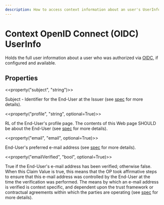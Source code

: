 ```yaml
---
description: How to access context information about an user's UserInfo of its successful authorization done via OpenID Connect (OIDC).
---
```


# Context OpenID Connect (OIDC) UserInfo

Holds the full user information about a user who was authorized via [OIDC](../authorization/oidc.md), if configured and available.

## Properties

<<property("subject", "string")>>

Subject - Identifier for the End-User at the Issuer (see [spec](https://openid.net/specs/openid-connect-basic-1_0.html#rfc.section.2.5) for more details).

<<property("profile", "string", optional=True)>>

RL of the End-User's profile page. The contents of this Web page SHOULD be about the End-User (see [spec](https://openid.net/specs/openid-connect-basic-1_0.html#rfc.section.2.5) for more details).

<<property("email", "email", optional=True)>>

End-User's preferred e-mail address (see [spec](https://openid.net/specs/openid-connect-basic-1_0.html#rfc.section.2.5) for more details).

<<property("emailVerified", "bool", optional=True)>>

True if the End-User's e-mail address has been verified; otherwise false. When this Claim Value is true, this means that the OP took affirmative steps to ensure that this e-mail address was controlled by the End-User at the time the verification was performed. The means by which an e-mail address is verified is context specific, and dependent upon the trust framework or contractual agreements within which the parties are operating (see [spec](https://openid.net/specs/openid-connect-basic-1_0.html#rfc.section.2.5) for more details).
